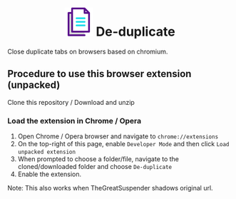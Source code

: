 <div align="center">
  <h1>
    <img src="/src/icons/64.ico" alt="Icon.ico"/>  De-duplicate
  </h1>
</div>

Close duplicate tabs on browsers based on chromium.

## Procedure to use this browser extension (unpacked)

Clone this repository / Download and unzip

### Load the extension in Chrome / Opera
1. Open Chrome / Opera browser and navigate to `chrome://extensions`
2. On the top-right of this page, enable `Developer Mode` and then click `Load unpacked extension`
3. When prompted to choose a folder/file, navigate to the cloned/downloaded folder and choose `De-duplicate`
4. Enable the extension.


Note: This also works when TheGreatSuspender shadows original url.